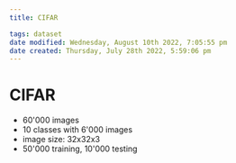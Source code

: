```yaml
---
title: CIFAR

tags: dataset 
date modified: Wednesday, August 10th 2022, 7:05:55 pm
date created: Thursday, July 28th 2022, 5:59:06 pm
---
```


# CIFAR
- 60'000 images
- 10 classes with 6'000 images
- image size: 32x32x3
- 50'000 training, 10'000 testing

